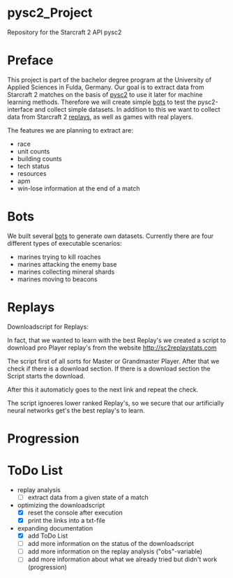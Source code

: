 # pysc2_Project
Repository for the Starcraft 2 API pysc2

# Preface

This project is part of the bachelor degree program at the University of Applied Sciences in Fulda, Germany.
Our goal is to extract data from Starcraft 2 matches on the basis of [pysc2](https://github.com/deepmind/pysc2 "pysc2") to use it later for machine learning methods.
Therefore we will create simple [bots](https://github.com/TheFabulousFabi/pysc2_Project/tree/master/bots "bots") to test the pysc2-interface and collect simple datasets. In addition to this we want
to collect data from Starcraft 2 [replays](https://github.com/TheFabulousFabi/pysc2_Project/tree/master/replay "replays"), as well as games with real players.

The features we are planning to extract are:
* race
* unit counts
* building counts
* tech status
* resources
* apm
* win-lose information at the end of a match

# Bots

We built several [bots](https://github.com/TheFabulousFabi/pysc2_Project/tree/master/bots "bots") to generate own datasets. Currently there are four different types of executable scenarios:
* marines trying to kill roaches
* marines attacking the enemy base
* marines collecting mineral shards
* marines moving to beacons

# Replays

Downloadscript for Replays:

In fact, that we wanted to learn with the best Replay's we created a script to download 
pro Player replay's from the website http://sc2replaystats.com

The script first of all sorts for Master or Grandmaster Player. After that we check
if there is a download section. If there is a download section the Script starts the download.

After this it automaticly goes to the next link and repeat the check.

The script ignoeres lower ranked Replay's, so we secure that our 
artificially neural networks get's the best replay's to learn.

# Progression

# ToDo List

* replay analysis
  - [ ] extract data from a given state of a match
* optimizing the downloadscript
  - [x] reset the console after execution
  - [x] print the links into a txt-file
* expanding documentation
  - [x] add ToDo List
  - [ ] add more information on the status of the downloadscript
  - [ ] add more information on the replay analysis ("obs"-variable)
  - [ ] add more information about what we already tried but didn't work (progression)

